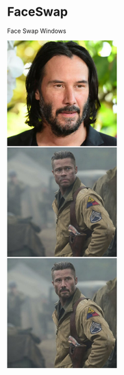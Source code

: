 # FaceSwap
Face Swap Windows

<img src="https://github.com/DonkeySmall/FaceSwap/blob/main/images/source_2.jpg" width="256"><img src="https://github.com/DonkeySmall/FaceSwap/blob/main/images/target_2.jpg" width="256">
<img src="https://github.com/DonkeySmall/FaceSwap/blob/main/images/result_2.jpg" width="256">


